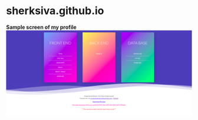 # sherksiva.github.io
**Sample screen of my profile**
![Profile_of_Mine](https://github.com/sherksiva/sherksiva.github.io/blob/master/screen.png)
